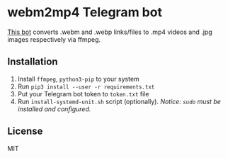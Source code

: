 # webm2mp4 Telegram bot

[This bot](https://t.me/webm2mp4bot) converts .webm and .webp links/files to .mp4 videos and .jpg images respectively via ffmpeg.

## Installation

1. Install `ffmpeg`, `python3-pip` to your system
2. Run `pip3 install --user -r requirements.txt`
3. Put your Telegram bot token to `token.txt` file
4. Run `install-systemd-unit.sh` script (optionally). _Notice: `sudo` must be installed and configured._

## License

MIT

